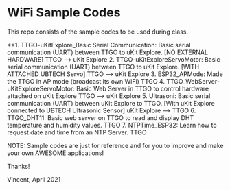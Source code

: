 # WiFi Sample Codes

This repo consists of the sample codes to be used during class.

**1. TTGO-uKitExplore_Basic Serial Communication: Basic serial communication (UART) between TTGO to uKit Explore. [NO EXTERNAL HARDWARE] TTGO --> uKit Explore
2. TTGO-uKitExploreServoMotor: Basic serial communication (UART) between TTGO to uKit Explore. [WITH ATTACHED UBTECH Servo] TTGO --> uKit Explore
3. ESP32_APMode: Made the TTGO in AP mode (broadcast its own WiFi) TTGO
4. TTGO_WebServer-uKitExploreServoMotor: Basic Web Server in TTGO to control hardware attached on uKit Explore TTGO --> uKit Explore
5. Ultrasoni: Basic serial communication (UART) between uKit Explore to TTGO. [With uKit Explore connected to UBTECH Ultrasonic Sensor] uKit Explore --> TTGO
6. TTGO_DHT11: Basic web server on TTGO to read and display DHT temperature and humidity values. TTGO
7. NTPTime_ESP32: Learn how to request date and time from an NTP Server. TTGO

NOTE: Sample codes are just for reference and for you to improve and make your own AWESOME applications!

Thanks!

Vincent, April 2021
